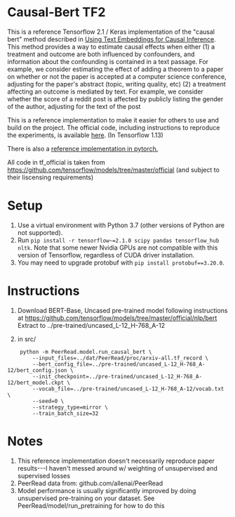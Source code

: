 # Causal-Bert TF2
This is a reference Tensorflow 2.1 / Keras implementation of the "causal bert" method described in  [Using Text Embeddings for Causal Inference](arxiv.org/abs/1905.12741).
This method provides a way to estimate causal effects when either 
(1) a treatment and outcome are both influenced by confounders, and information about the confounding is contained in a 
text passage. For example, we consider estimating the effect of adding a theorem to a paper on whether or not the paper 
is accepted at a computer science conference, adjusting for the paper's abstract (topic, writing quality, etc)
(2) a treatment affecting an outcome is mediated by text. For example, we consider whether the score of a reddit post is
affected by publicly listing the gender of the author, adjusting for the text of the post

This is a reference implementation to make it easier for others to use and build on the project. The official code,
including instructions to reproduce the experiments, is available [here](https://github.com/blei-lab/causal-text-embeddings). (In Tensorflow 1.13)

There is also a [reference implementation in pytorch.](https://github.com/rpryzant/causal-bert-pytorch)

All code in tf_official is taken from https://github.com/tensorflow/models/tree/master/official 
(and subject to their liscensing requirements)

# Setup
1. Use a virtual environment with Python 3.7 (other versions of Python are not supported).
2. Run `pip install -r tensorflow~=2.1.0 scipy pandas tensorflow_hub nltk`.
   Note that some newer Nvidia GPUs are not compatible with this version of Tensorflow, regardless of CUDA driver
   installation.
3. You may need to upgrade protobuf with `pip install protobuf==3.20.0`.

# Instructions
1. Download BERT-Base, Uncased pre-trained model following instructions at https://github.com/tensorflow/models/tree/master/official/nlp/bert
Extract to ../pre-trained/uncased_L-12_H-768_A-12

2. in src/  
```
    python -m PeerRead.model.run_causal_bert \
        --input_files=../dat/PeerRead/proc/arxiv-all.tf_record \ 
        --bert_config_file=../pre-trained/uncased_L-12_H-768_A-12/bert_config.json \ 
        --init_checkpoint=../pre-trained/uncased_L-12_H-768_A-12/bert_model.ckpt \ 
        --vocab_file=../pre-trained/uncased_L-12_H-768_A-12/vocab.txt \ 
        --seed=0 \ 
        --strategy_type=mirror \ 
        --train_batch_size=32
```

# Notes
1. This reference implementation doesn't necessarily reproduce paper results---I haven't messed around w/ weighting of unsupervised and supervised losses
2. PeerRead data from: github.com/allenai/PeerRead
3. Model performance is usually significantly improved by doing unsupervised pre-training on your dataset. 
See PeerRead/model/run_pretraining for how to do this
